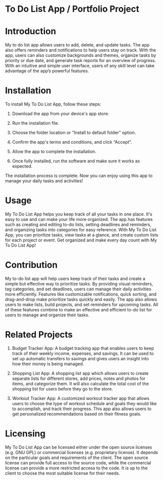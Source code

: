 # To Do List App / Portfolio Project 
# Introduction 
My to do list app allows users to add, delete, and update tasks. The app also offers reminders and notifications to help users stay on track. With the app, users can also customize backgrounds and themes, organize tasks by priority or due date, and generate task reports for an overview of progress. With an intuitive and simple user interface, users of any skill level can take advantage of the app’s powerful features.
# Installation 
To install My To Do List App, follow these steps:

1. Download the app from your device's app store.

2. Run the installation file.

3. Choose the folder location or “Install to default folder” option.

4. Confirm the app's terms and conditions, and click “Accept”.

5. Allow the app to complete the installation.

6. Once fully installed, run the software and make sure it works as expected.

The installation process is complete. Now you can enjoy using this app to manage your daily tasks and activities!
# Usage 
My To Do List App helps you keep track of all your tasks in one place. It's easy to use and can make your life more organized. The app has features such as creating and editing to-do lists, setting deadlines and reminders, and organizing tasks into categories for easy reference. With My To Do List App, you can prioritize tasks, view tasks at a glance, and create custom lists for each project or event. Get organized and make every day count with My To Do List App!
# Contribution 
My to-do list app will help users keep track of their tasks and create a simple but effective way to prioritize tasks. By providing visual reminders, tag categories, and set deadlines, users can manage their daily activities more efficiently. Features like customizable notifications, quick sorting, and drag-and-drop make prioritize tasks quickly and easily. The app also allows users to make lists, build projects, and set reminders for upcoming tasks. All of these features combine to make an effective and efficient to-do list for users to manage and organize their tasks.
# Related Projects 
1. Budget Tracker App: A budget tracking app that enables users to keep track of their weekly income, expenses, and savings. It can be used to set up automatic transfers to savings and gives users an insight into how their money is being managed.

2. Shopping List App: A shopping list app which allows users to create separate lists for different stores, add prices, notes and photos for items, and categorize them. It will also calculate the total cost of the shopping list for users before they go to the store. 

3. Workout Tracker App: A customized workout tracker app that allows users to choose the type of workout schedule and goals they would like to accomplish, and track their progress. This app also allows users to get personalized recommendations based on their fitness goals.
# Licensing 
My To Do List App can be licensed either under the open source licenses (e.g. GNU GPL) or commercial licenses (e.g. proprietary license). It depends on the particular goals and requirements of the client. The open source license can provide full access to the source code, while the commercial license can provide a more restricted access to the code. It is up to the client to choose the most suitable license for their needs.
